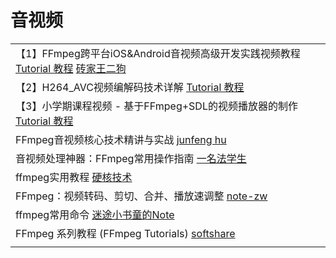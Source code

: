 # 音视频

|                                                                                                                                                                                                                        |
| ---------------------------------------------------------------------------------------------------------------------------------------------------------------------------------------------------------------------- |
| 【1】FFmpeg跨平台iOS\&Android音视频高级开发实践视频教程 [Tutorial 教程](https://www.youtube.com/playlist?list=PLnHbptcieUBem2eMb-t846AyVRk9KK1yT) [砖家王二狗](https://www.youtube.com/playlist?list=PLwIrqQCQ5pQmmgalAnAYV7vcG2wIyE8vX)        |
| 【2】H264\_AVC视频编解码技术详解 [Tutorial 教程](https://www.youtube.com/playlist?list=PLnHbptcieUBfmJu68te\_9NJdz0gjaPRao)                                                                                                         |
| 【3】小学期课程视频 - 基于FFmpeg+SDL的视频播放器的制作 [Tutorial 教程](https://www.youtube.com/playlist?list=PLnHbptcieUBdF6tHRYS6-O6j2CvHn1fjQ)                                                                                             |
| FFmpeg音视频核心技术精讲与实战 [junfeng hu](https://www.youtube.com/playlist?list=PLfFz9jdZIa8d\_KRUGnvKveKaL4UEZSY8H)                                                                                                             |
| 音视频处理神器：FFmpeg常用操作指南 [一名法学生](https://www.youtube.com/watch?v=nvtdhZAqnes)                                                                                                                                              |
| ffmpeg实用教程 [硬核技术](https://www.youtube.com/playlist?list=PLs7CEfCODRRJ5NZ3OTRr2YXGUgNnuDXsW)                                                                                                                            |
| FFmpeg：视频转码、剪切、合并、播放速调整 [note-zw](https://note-zw.readthedocs.io/zh/latest/%E4%BF%9D%E5%AD%98/FFMPEG%E8%BD%AC%E7%A0%81%E5%89%AA%E5%88%87%E5%90%88%E5%B9%B6%E8%B0%83%E6%95%B4%E6%92%AD%E6%94%BE%E9%80%9F%E5%BA%A6.html) |
| ffmpeg常用命令 [迷途小书童的Note](https://www.youtube.com/watch?v=nzBZgtvW1V4)                                                                                                                                                   |
| FFmpeg 系列教程 (FFmpeg Tutorials) [softshare](https://www.youtube.com/playlist?list=PLnMTZUNDARlFhhGzMH3YUrWg4lxWNjCdU)                                                                                                   |
|                                                                                                                                                                                                                        |
